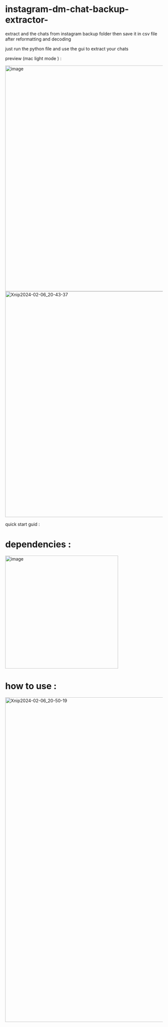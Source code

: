 # instagram-dm-chat-backup-extractor-
extract and the chats from instagram backup folder then save it in csv file after reformatting and decoding 


just run the python file and use the gui to extract your chats 

preview (mac light mode ) :

<img width="722" alt="image" src="https://github.com/Ahmed-Sleem/instagram-dm-chat-backup-extractor-/assets/128150121/d76e69e9-ae96-4663-b61a-00faed8afe87">


<img width="722" alt="Xnip2024-02-06_20-43-37" src="https://github.com/Ahmed-Sleem/instagram-dm-chat-backup-extractor-/assets/128150121/1e99040f-e79f-4818-a7b6-7cd80e086959">

quick start guid :
# dependencies : 

<img width="361" alt="image" src="https://github.com/Ahmed-Sleem/instagram-dm-chat-backup-extractor-/assets/128150121/07c55a07-e010-4481-8cab-8640c62c3495">


# how to use :

<img width="1038" alt="Xnip2024-02-06_20-50-19" src="https://github.com/Ahmed-Sleem/instagram-dm-chat-backup-extractor-/assets/128150121/641a0085-c57a-4bc8-84b0-c552ce89d7f9">
